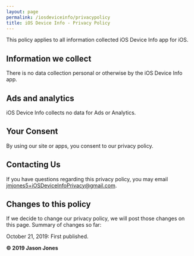 ```yaml
---
layout: page
permalink: /iosdeviceinfo/privacypolicy
title: iOS Device Info - Privacy Policy
---
```


This policy applies to all information collected iOS Device Info app for iOS.

## Information we collect
There is no data collection personal or otherwise by the iOS Device Info app.

## Ads and analytics
iOS Device Info collects no data for Ads or Analytics.

## Your Consent
By using our site or apps, you consent to our privacy policy.

## Contacting Us
If you have questions regarding this privacy policy, you may email jmjones5+iOSDeviceInfoPrivacy@gmail.com.

## Changes to this policy
If we decide to change our privacy policy, we will post those changes on this page. Summary of changes so far:

October 21, 2019: First published.

**© 2019 Jason Jones**
